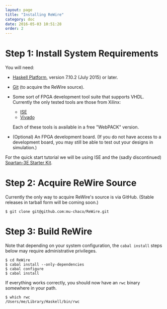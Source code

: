 ```yaml
---
layout: page
title: "Installing ReWire"
category: doc
date: 2016-05-03 10:51:28
order: 2
---
```


# Step 1: Install System Requirements

You will need:

* [Haskell Platform](http://www.haskell.org/platform/), version 7.10.2 (July 2015) or later.
* [Git](http://git-scm.com/) (to acquire the ReWire source).
* Some sort of FPGA development tool suite that supports VHDL. Currently the only tested tools are those from Xilinx:
   - [ISE](http://www.xilinx.com/products/design-tools/ise-design-suite.html)
   - [Vivado](http://www.xilinx.com/products/design-tools/vivado.html)

  Each of these tools is available in a free "WebPACK" version.
* (Optional) An FPGA development board. (If you do not have access to a development board, you may still be able to test out your designs in simulation.)

For the quick start tutorial we will be using ISE and the (sadly discontinued) [Spartan-3E Starter Kit](http://www.xilinx.com/products/boards-and-kits/hw-spar3e-sk-us-g.html).

# Step 2: Acquire ReWire Source

Currently the only way to acquire ReWire's source is via GitHub. (Stable releases in tarball form will be coming soon.)

    $ git clone git@github.com:mu-chaco/ReWire.git

# Step 3: Build ReWire

Note that depending on your system configuration, the `cabal install` steps below may require administrative privileges.

    $ cd ReWire
    $ cabal install --only-dependencies
    $ cabal configure
    $ cabal install

If everything works correctly, you should now have an `rwc` binary somewhere in your path.

    $ which rwc
    /Users/me/Library/Haskell/bin/rwc

